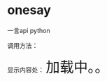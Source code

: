 # onesay
一言api python


调用方法：
<script src="https://cdn.valarx.com/sentence/sentence.js" charset="utf-8"></script>
显示内容处：
<xxx id="words" style="font-size: 2rem;">加载中。。</xxx>
